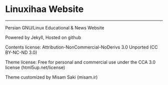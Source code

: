 # Linuxihaa Website
---

Persian GNU/Linux Educational & News Website

Powered by Jekyll, Hosted on github

Contents license: Attribution-NonCommercial-NoDerivs 3.0 Unported (CC BY-NC-ND 3.0)

Theme license: Free for personal and commercial use under the CCA 3.0 license (html5up.net/license)

Theme customized by Misam Saki (misam.ir)
